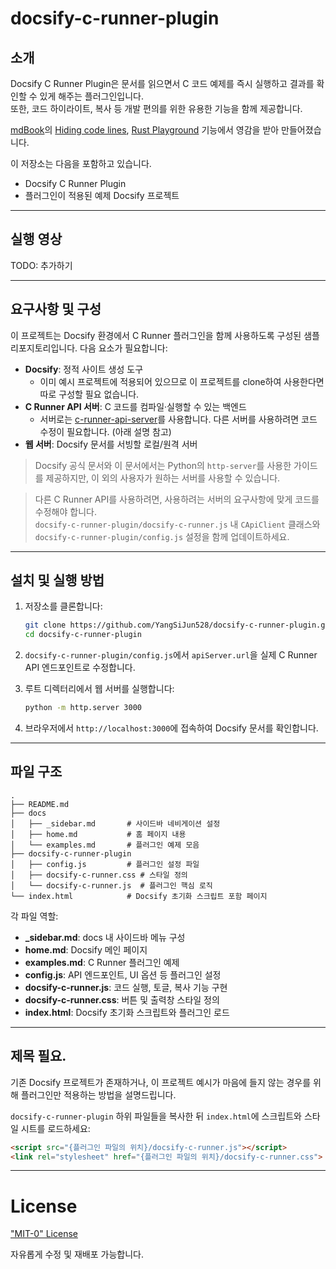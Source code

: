 # docsify-c-runner-plugin

## 소개

Docsify C Runner Plugin은 문서를 읽으면서 C 코드 예제를 즉시 실행하고 결과를 확인할 수 있게 해주는 플러그인입니다.   
또한, 코드 하이라이트, 복사 등 개발 편의를 위한 유용한 기능을 함께 제공합니다.

[mdBook](https://github.com/rust-lang/mdBook)의 [Hiding code lines](https://rust-lang.github.io/mdBook/format/mdbook.html#hiding-code-lines), [Rust Playground](https://rust-lang.github.io/mdBook/format/mdbook.html#rust-playground) 기능에서 영감을 받아 만들어졌습니다.

이 저장소는 다음을 포함하고 있습니다.

* Docsify C Runner Plugin 
* 플러그인이 적용된 예제 Docsify 프로젝트

---

## 실행 영상

TODO: 추가하기

---

## 요구사항 및 구성

이 프로젝트는 Docsify 환경에서 C Runner 플러그인을 함께 사용하도록 구성된 샘플 리포지토리입니다. 다음 요소가 필요합니다:

* **Docsify**: 정적 사이트 생성 도구
    * 이미 예시 프로젝트에 적용되어 있으므로 이 프로젝트를 clone하여 사용한다면 따로 구성할 필요 없습니다.
* **C Runner API 서버**: C 코드를 컴파일·실행할 수 있는 백엔드
    * 서버로는 [c-runner-api-server](https://github.com/YangSiJun528/c-runner-api-server)를 사용합니다. 다른 서버를 사용하려면 코드 수정이 필요합니다. (아래 설명 참고)
* **웹 서버**: Docsify 문서를 서빙할 로컬/원격 서버

> Docsify 공식 문서와 이 문서에서는 Python의 `http-server`를 사용한 가이드를 제공하지만, 이 외의 사용자가 원하는 서버를 사용할 수 있습니다.

> 다른 C Runner API를 사용하려면, 사용하려는 서버의 요구사항에 맞게 코드를 수정해야 합니다.   
> `docsify-c-runner-plugin/docsify-c-runner.js` 내 `CApiClient` 클래스와 `docsify-c-runner-plugin/config.js` 설정을 함께 업데이트하세요.  

---

## 설치 및 실행 방법

1. 저장소를 클론합니다:

   ```bash
   git clone https://github.com/YangSiJun528/docsify-c-runner-plugin.git
   cd docsify-c-runner-plugin
   ```
2. `docsify-c-runner-plugin/config.js`에서 `apiServer.url`을 실제 C Runner API 엔드포인트로 수정합니다.
3. 루트 디렉터리에서 웹 서버를 실행합니다:

   ```bash
   python -m http.server 3000
   ```
4. 브라우저에서 `http://localhost:3000`에 접속하여 Docsify 문서를 확인합니다.


---

## 파일 구조

```plaintext
.
├── README.md
├── docs
│   ├── _sidebar.md       # 사이드바 네비게이션 설정
│   ├── home.md           # 홈 페이지 내용
│   └── examples.md       # 플러그인 예제 모음
├── docsify-c-runner-plugin
│   ├── config.js         # 플러그인 설정 파일
│   ├── docsify-c-runner.css # 스타일 정의
│   └── docsify-c-runner.js  # 플러그인 핵심 로직
└── index.html            # Docsify 초기화 스크립트 포함 페이지
```

각 파일 역할:

* **\_sidebar.md**: docs 내 사이드바 메뉴 구성
* **home.md**: Docsify 메인 페이지
* **examples.md**: C Runner 플러그인 예제
* **config.js**: API 엔드포인트, UI 옵션 등 플러그인 설정
* **docsify-c-runner.js**: 코드 실행, 토글, 복사 기능 구현
* **docsify-c-runner.css**: 버튼 및 출력창 스타일 정의
* **index.html**: Docsify 초기화 스크립트와 플러그인 로드

---

## 제목 필요.

기존 Docsify 프로젝트가 존재하거나, 이 프로젝트 예시가 마음에 들지 않는 경우를 위해 플러그인만 적용하는 방법을 설명드립니다.

`docsify-c-runner-plugin` 하위 파일들을 복사한 뒤 `index.html`에 스크립트와 스타일 시트를 로드하세요:

```html
<script src="{플러그인 파일의 위치}/docsify-c-runner.js"></script>
<link rel="stylesheet" href="{플러그인 파일의 위치}/docsify-c-runner.css">
```

---

# License

["MIT-0" License](./LICENSE)

자유롭게 수정 및 재배포 가능합니다.
